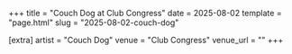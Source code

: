 +++
title = "Couch Dog at Club Congress"
date = 2025-08-02
template = "page.html"
slug = "2025-08-02-couch-dog"

[extra]
artist = "Couch Dog"
venue = "Club Congress"
venue_url = ""
+++
